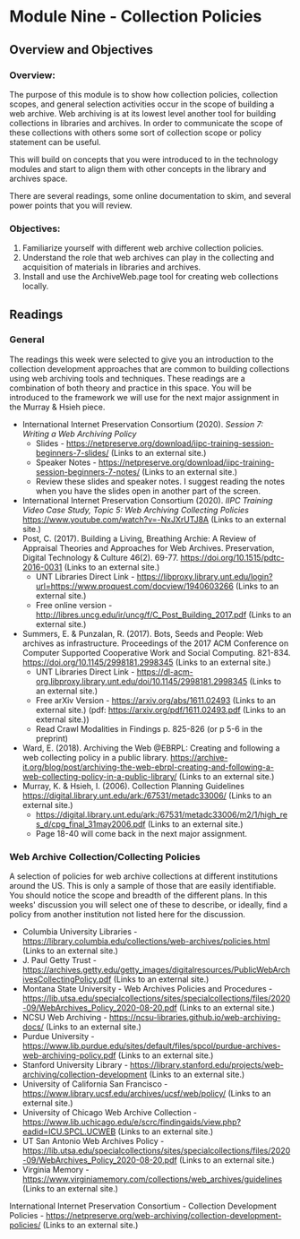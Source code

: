 # Module Nine - Collection Policies

## Overview and Objectives

### Overview:

The purpose of this module is to show how collection policies, collection scopes, and general selection activities occur in the scope of building a web archive. Web archiving is at its lowest level another tool for building collections in libraries and archives.  In order to communicate the scope of these collections with others some sort of collection scope or policy statement can be useful. 

This will build on concepts that you were introduced to in the technology modules and start to align them with other concepts in the library and archives space. 

There are several readings, some online documentation to skim, and several power points that you will review. 

### Objectives:
1. Familiarize yourself with different web archive collection policies.
2. Understand the role that web archives can play in the collecting and acquisition of materials in libraries and archives.
3. Install and use the ArchiveWeb.page tool for creating web collections locally.

## Readings

### General

The readings this week were selected to give you an introduction to the collection development approaches that are common to building collections using web archiving tools and techniques.  These readings are a combination of both theory and practice in this space. You will be introduced to the framework we will use for the next major assignment in the Murray & Hsieh piece. 

* International Internet Preservation Consortium (2020). _Session 7: Writing a Web Archiving Policy_ 
  * Slides - https://netpreserve.org/download/iipc-training-session-beginners-7-slides/ (Links to an external site.) 
  * Speaker Notes - https://netpreserve.org/download/iipc-training-session-beginners-7-notes/ (Links to an external site.) 
  * Review these slides and speaker notes.  I suggest reading the notes when you have the slides open in another part of the screen. 
* International Internet Preservation Consortium (2020). _IIPC Training Video Case Study, Topic 5: Web Archiving Collecting Policies_
https://www.youtube.com/watch?v=-NxJXrUTJ8A (Links to an external site.)
* Post, C. (2017). Building a Living, Breathing Archie: A Review of Appraisal Theories and Approaches for Web Archives. Preservation, Digital Technology & Culture 46(2). 69-77. https://doi.org/10.1515/pdtc-2016-0031  (Links to an external site.)
  * UNT Libraries Direct Link - https://libproxy.library.unt.edu/login?url=https://www.proquest.com/docview/1940603266 (Links to an external site.) 
  * Free online version - http://libres.uncg.edu/ir/uncg/f/C_Post_Building_2017.pdf (Links to an external site.) 
* Summers, E. & Punzalan, R. (2017). Bots, Seeds and People: Web archives as infrastructure. Proceedings of the 2017 ACM Conference on Computer Supported Cooperative Work and Social Computing. 821-834. https://doi.org/10.1145/2998181.2998345 (Links to an external site.)
  * UNT Libraries Direct Link - https://dl-acm-org.libproxy.library.unt.edu/doi/10.1145/2998181.2998345 (Links to an external site.) 
  * Free arXiv Version - https://arxiv.org/abs/1611.02493 (Links to an external site.) (pdf: https://arxiv.org/pdf/1611.02493.pdf (Links to an external site.)) 
  * Read Crawl Modalities in Findings p. 825-826 (or p 5-6 in the preprint)
* Ward, E. (2018). Archiving the Web @EBRPL: Creating and following a web collecting policy in a public library. https://archive-it.org/blog/post/archiving-the-web-ebrpl-creating-and-following-a-web-collecting-policy-in-a-public-library/ (Links to an external site.) 
* Murray, K. & Hsieh, I. (2006). Collection Planning Guidelines https://digital.library.unt.edu/ark:/67531/metadc33006/ (Links to an external site.) 
  * https://digital.library.unt.edu/ark:/67531/metadc33006/m2/1/high_res_d/cpg_final_31may2006.pdf (Links to an external site.) 
  * Page 18-40 will come back in the next major assignment. 

### Web Archive Collection/Collecting Policies

A selection of policies for web archive collections at different institutions around the US.  This is only a sample of those that are easily identifiable. You should notice the scope and breadth of the different plans. In this weeks' discussion you will select one of these to describe, or ideally, find a policy from another institution not listed here for the discussion. 

* Columbia University Libraries - https://library.columbia.edu/collections/web-archives/policies.html (Links to an external site.) 
* J. Paul Getty Trust - https://archives.getty.edu/getty_images/digitalresources/PublicWebArchivesCollectingPolicy.pdf (Links to an external site.) 
* Montana State University - Web Archives Policies and Procedures - https://lib.utsa.edu/specialcollections/sites/specialcollections/files/2020-09/WebArchives_Policy_2020-08-20.pdf (Links to an external site.) 
* NCSU Web Archiving - https://ncsu-libraries.github.io/web-archiving-docs/ (Links to an external site.)
* Purdue University - https://www.lib.purdue.edu/sites/default/files/spcol/purdue-archives-web-archiving-policy.pdf (Links to an external site.) 
* Stanford University Library - https://library.stanford.edu/projects/web-archiving/collection-development (Links to an external site.) 
* University of California San Francisco - https://www.library.ucsf.edu/archives/ucsf/web/policy/ (Links to an external site.) 
* University of Chicago Web Archive Collection - https://www.lib.uchicago.edu/e/scrc/findingaids/view.php?eadid=ICU.SPCL.UCWEB (Links to an external site.) 
* UT San Antonio Web Archives Policy - https://lib.utsa.edu/specialcollections/sites/specialcollections/files/2020-09/WebArchives_Policy_2020-08-20.pdf (Links to an external site.) 
* Virginia Memory - https://www.virginiamemory.com/collections/web_archives/guidelines (Links to an external site.) 

International Internet Preservation Consortium - Collection Development Policies - https://netpreserve.org/web-archiving/collection-development-policies/ (Links to an external site.) 
